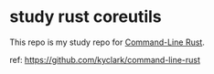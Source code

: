 # study rust coreutils

This repo is my study repo for [Command-Line Rust](https://www.oreilly.com/library/view/command-line-rust/9781098109424/).

ref: https://github.com/kyclark/command-line-rust
